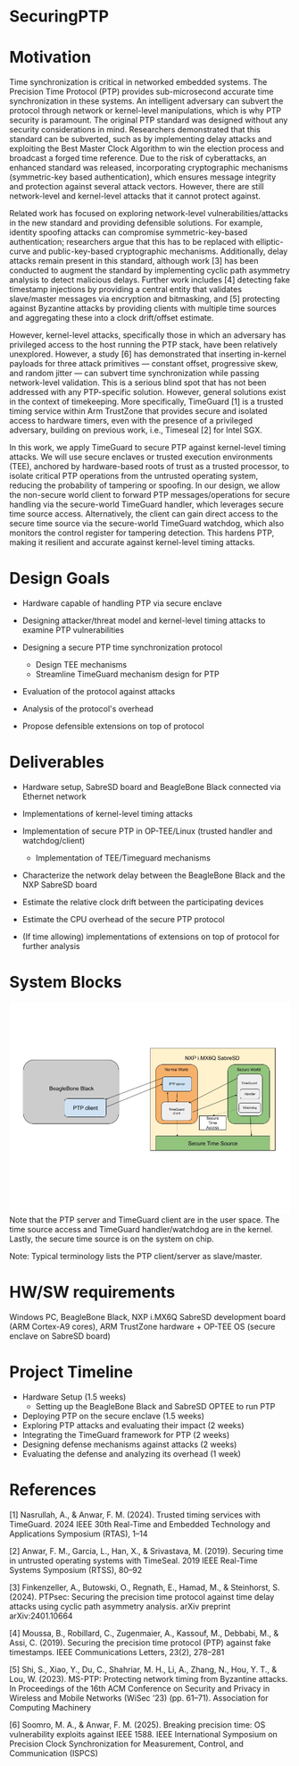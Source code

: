# SecuringPTP

# Motivation
Time synchronization is critical in networked embedded systems. The Precision Time Protocol (PTP) provides sub-microsecond accurate time synchronization in these systems. An intelligent adversary can subvert the protocol through network or kernel-level manipulations, which is why PTP security is paramount. The original PTP standard was designed without any security considerations in mind. Researchers demonstrated that this standard can be subverted, such as by implementing delay attacks and exploiting the Best Master Clock Algorithm to win the election process and broadcast a forged time reference. Due to the risk of cyberattacks, an enhanced standard was released, incorporating cryptographic mechanisms (symmetric-key based authentication), which ensures message integrity and protection against several attack vectors. However, there are still network-level and kernel-level attacks that it cannot protect against.

Related work has focused on exploring network-level vulnerabilities/attacks in the new standard and providing defensible solutions. For example, identity spoofing attacks can compromise symmetric-key-based authentication; researchers argue that this has to be replaced with elliptic-curve and public-key-based cryptographic mechanisms. Additionally, delay attacks remain present in this standard, although work [3] has been conducted to augment the standard by implementing cyclic path asymmetry analysis to detect malicious delays. Further work includes [4] detecting fake timestamp injections by providing a central entity that validates slave/master messages via encryption and bitmasking, and [5] protecting against Byzantine attacks by providing clients with multiple time sources and aggregating these into a clock drift/offset estimate. 

However, kernel-level attacks, specifically those in which an adversary has privileged access to the host running the PTP stack, have been relatively unexplored. However, a study [6] has demonstrated that inserting in-kernel payloads for three attack primitives — constant offset, progressive skew, and random jitter — can subvert time synchronization while passing network-level validation. This is a serious blind spot that has not been addressed with any PTP-specific solution. However, general solutions exist in the context of timekeeping. More specifically, TimeGuard [1] is a trusted timing service within Arm TrustZone that provides secure and isolated access to hardware timers, even with the presence of a privileged adversary, building on previous work, i.e., Timeseal [2] for Intel SGX.

In this work, we apply TimeGuard to secure PTP against kernel-level timing attacks. We will use secure enclaves or trusted execution environments (TEE), anchored by hardware-based roots of trust as a trusted processor, to isolate critical PTP operations from the untrusted operating system, reducing the probability of tampering or spoofing. In our design, we allow the non-secure world client to forward PTP messages/operations for secure handling via the secure-world TimeGuard handler, which leverages secure time source access. Alternatively, the client can gain direct access to the secure time source via the secure-world TimeGuard watchdog, which also monitors the control register for tampering detection. This hardens PTP, making it resilient and accurate against kernel-level timing attacks. 

# Design Goals
- Hardware capable of handling PTP via secure enclave

- Designing attacker/threat model and kernel-level timing attacks to examine PTP vulnerabilities

- Designing a secure PTP time synchronization protocol 
    - Design TEE mechanisms
    - Streamline TimeGuard mechanism design for PTP

- Evaluation of the protocol against attacks

- Analysis of the protocol's overhead

- Propose defensible extensions on top of protocol

# Deliverables
- Hardware setup, SabreSD board and BeagleBone Black connected via Ethernet network

- Implementations of kernel-level timing attacks 

- Implementation of secure PTP in OP-TEE/Linux (trusted handler and watchdog/client)
    - Implementation of TEE/Timeguard mechanisms

- Characterize the network delay between the BeagleBone Black and the NXP SabreSD board

- Estimate the relative clock drift between the participating devices

- Estimate the CPU overhead of the secure PTP protocol

- (If time allowing) implementations of extensions on top of protocol for further analysis


# System Blocks

![My Diagram](images/SystemBlocks.jpg)
Note that the PTP server and TimeGuard client are in the user space. The time source access and TimeGuard handler/watchdog are in the kernel. Lastly, the secure time source is on the system on chip.

Note: Typical terminology lists the PTP client/server as slave/master.

# HW/SW requirements
Windows PC, BeagleBone Black, NXP i.MX6Q SabreSD development board (ARM Cortex-A9 cores), ARM TrustZone hardware + OP-TEE OS (secure enclave on SabreSD board)

# Project Timeline

- Hardware Setup (1.5 weeks)
    - Setting up the BeagleBone Black and SabreSD OPTEE to run PTP
- Deploying PTP on the secure enclave (1.5 weeks)
- Exploring PTP attacks and evaluating their impact (2 weeks)
- Integrating the TimeGuard framework for PTP (2 weeks)
- Designing defense mechanisms against attacks (2 weeks)
- Evaluating the defense and analyzing its overhead (1 week)


# References

[1] Nasrullah, A., & Anwar, F. M. (2024). Trusted timing services with TimeGuard. 2024 IEEE 30th Real-Time and Embedded Technology and Applications Symposium (RTAS), 1–14

[2] Anwar, F. M., Garcia, L., Han, X., & Srivastava, M. (2019). Securing time in untrusted operating systems with TimeSeal. 2019 IEEE Real-Time Systems Symposium (RTSS), 80–92

[3] Finkenzeller, A., Butowski, O., Regnath, E., Hamad, M., & Steinhorst, S. (2024). PTPsec: Securing the precision time protocol against time delay attacks using cyclic path asymmetry analysis. arXiv preprint arXiv:2401.10664

[4] Moussa, B., Robillard, C., Zugenmaier, A., Kassouf, M., Debbabi, M., & Assi, C. (2019). Securing the precision time protocol (PTP) against fake timestamps. IEEE Communications Letters, 23(2), 278–281

[5] Shi, S., Xiao, Y., Du, C., Shahriar, M. H., Li, A., Zhang, N., Hou, Y. T., & Lou, W. (2023). MS-PTP: Protecting network timing from Byzantine attacks. In Proceedings of the 16th ACM Conference on Security and Privacy in Wireless and Mobile Networks (WiSec ’23) (pp. 61–71). Association for Computing Machinery

[6] Soomro, M. A., & Anwar, F. M. (2025). Breaking precision time: OS vulnerability exploits against IEEE 1588. IEEE International Symposium on Precision Clock Synchronization for Measurement, Control, and Communication (ISPCS) 